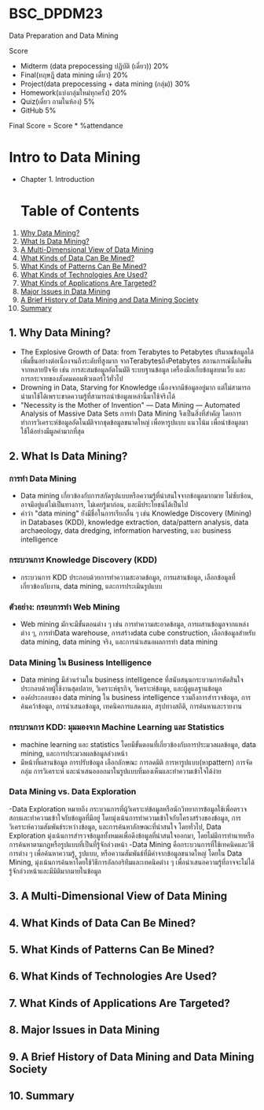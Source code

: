 # BSC_DPDM23
Data Preparation and Data Mining

Score
- Midterm (data prepocessing ปฏิบัติ (เดี่ยว)) 20%
- Final(ทฤษฎี data mining เดี่ยว) 20%
- Project(data prepocessing + data mining (กลุ่ม)) 30%
- Homework(แบ่งกลุ่มใหม่ทุกครั้ง) 20%
- Quiz(เดี่ยว ถามในห้อง) 5%
- GitHub 5%

Final Score = Score * %attendance


# Intro to Data Mining
- Chapter 1. Introduction

  # Table of Contents

1. [Why Data Mining?](##why-data-mining)
2. [What Is Data Mining?](##what-is-data-mining)
3. [A Multi-Dimensional View of Data Mining](##a-multi-dimensional-view-of-data-mining)
4. [What Kinds of Data Can Be Mined?](##what-kinds-of-data-can-be-mined)
5. [What Kinds of Patterns Can Be Mined?](##what-kinds-of-patterns-can-be-mined)
6. [What Kinds of Technologies Are Used?](##what-kinds-of-technologies-are-used)
7. [What Kinds of Applications Are Targeted?](##what-kinds-of-applications-are-targeted)
8. [Major Issues in Data Mining](##major-issues-in-data-mining)
9. [A Brief History of Data Mining and Data Mining Society](##a-brief-history-of-data-mining-and-data-mining-society)
10. [Summary](##summary)

## 1. Why Data Mining?
- The Explosive Growth of Data: from Terabytes to Petabytes
  ปริมาณข้อมูลได้เพิ่มขึ้นอย่างต่อเนื่องจนถึงระดับที่สูงมาก จากTerabytesถึงPetabytes สถานการณ์นี้เกิดขึ้นจากหลายปัจจัย เช่น การสะสมข้อมูลอัตโนมัติ ระบบฐานข้อมูล เครื่องมือเก็บข้อมูลบนเว็บ และการกระจายของสังคมคอมพิวเตอร์ไว้ทั่วไป
- Drowning in Data, Starving for Knowledge
  เนื่องจากมีข้อมูลอยู่มาก แต่ไม่สามารถนำมาใช้ได้เพราะขาดความรู้ที่สามารถนำข้อมูลเหล่านี้มาใช้จริงได้
- "Necessity is the Mother of Invention" — Data Mining — Automated Analysis of Massive Data Sets
  การทำ Data Mining จึงเป็นสิ่งที่สำคัญ โดยการทำการวิเคราะห์ข้อมูลอัตโนมัติจากชุดข้อมูลขนาดใหญ่ เพื่อหารูปแบบ แนวโน้ม เพื่อนำข้อมูลมาใช้ได้อย่างมีมูลค่ามากที่สุด

## 2. What Is Data Mining?

### การทำ Data Mining 
- Data mining เกี่ยวข้องกับการสกัดรูปแบบหรือความรู้ที่น่าสนใจจากข้อมูลมากมาย ไม่ซับซ้อน, อาจมีอยู่แต่ไม่เป็นทางการ, ไม่เคยรู้มาก่อน, และมีประโยชน์ได้เป็นไป
- คำว่า "data mining" ยังมีชื่อในการเรียกอื่น ๆ เช่น Knowledge Discovery (Mining) in Databases (KDD), knowledge extraction, data/pattern analysis, data archaeology, data dredging, information harvesting, และ business intelligence

### กระบวนการ Knowledge Discovery (KDD)
- กระบวนการ KDD ประกอบด้วยการทำความสะอาดข้อมูล, การผสานข้อมูล, เลือกข้อมูลที่เกี่ยวข้องกับงาน, data mining, และการประเมินรูปแบบ

### ตัวอย่าง: กรอบการทำ Web Mining
- Web mining มักจะมีขั้นตอนต่าง ๆ เช่น การทำความสะอาดข้อมูล, การผสานข้อมูลจากแหล่งต่าง ๆ, การทำData warehouse, การสร้างdata cube construction, เลือกข้อมูลสำหรับ data mining, data mining จริง, และการนำเสนอผลการทำ data mining

### Data Mining ใน Business Intelligence
- Data mining มีส่วนร่วมใน business intelligence ที่สนับสนุนกระบวนการตัดสินใจ ประกอบด้วยผู้ใช้งานสุดปลาย, วิเคราะห์ธุรกิจ, วิเคราะห์ข้อมูล, และผู้ดูแลฐานข้อมูล
- องค์ประกอบของ data mining ใน business intelligence รวมถึงการสำรวจข้อมูล, การค้นคว้าข้อมูล, การนำเสนอข้อมูล, เทคนิคการแสดงผล, สรุปทางสถิติ, การค้นหาและรายงาน

### กระบวนการ KDD: มุมมองจาก Machine Learning และ Statistics
- machine learning และ statistics โดยมีขั้นตอนที่เกี่ยวข้องกับการประมวลผลข้อมูล, data mining, และการประมวลผลข้อมูลล่วงหน้า
- มีหน้าที่ผสานข้อมูล การปรับข้อมูล เลือกลักษณะ การลดมิติ การหารูปแบบ(หาpattern) การจัดกลุ่ม การวิเคราะห์ และนำเสนอออกมาในรูปแบบที่มองเห็นและทำความเข้าใจได้ง่าย

### Data Mining vs. Data Exploration
-Data Exploration หมายถึง กระบวนการที่ผู้วิเคราะห์ข้อมูลหรือนักวิทยาการข้อมูลใช้เพื่อตรวจสอบและทำความเข้าใจกับข้อมูลที่มีอยู่ โดยมุ่งเน้นการทำความเข้าใจกับโครงสร้างของข้อมูล, การวิเคราะห์ความสัมพันธ์ระหว่างข้อมูล, และการค้นหาลักษณะที่น่าสนใจ โดยทั่วไป, Data Exploration มุ่งเน้นการสำรวจข้อมูลทั้งหมดเพื่อดึงข้อมูลที่น่าสนใจออกมา, โดยไม่มีการทำนายหรือการค้นหาตามกฎหรือรูปแบบที่เป็นที่รู้จักล่วงหน้า
-Data Mining คือกระบวนการที่ใช้เทคนิคและวิธีการต่าง ๆ เพื่อค้นหาความรู้, รูปแบบ, หรือความสัมพันธ์ที่มีค่าจากข้อมูลขนาดใหญ่ โดยใน Data Mining, มุ่งเน้นการค้นหาโดยใช้วิธีการอัลกอริทึมและเทคนิคต่าง ๆ เพื่อนำเสนอความรู้ที่อาจจะไม่ได้รู้จักล่วงหน้าและมีมิติมากมายในข้อมูล

## 3. A Multi-Dimensional View of Data Mining

## 4. What Kinds of Data Can Be Mined?

## 5. What Kinds of Patterns Can Be Mined?

## 6. What Kinds of Technologies Are Used?

## 7. What Kinds of Applications Are Targeted?

## 8. Major Issues in Data Mining

## 9. A Brief History of Data Mining and Data Mining Society

## 10. Summary
